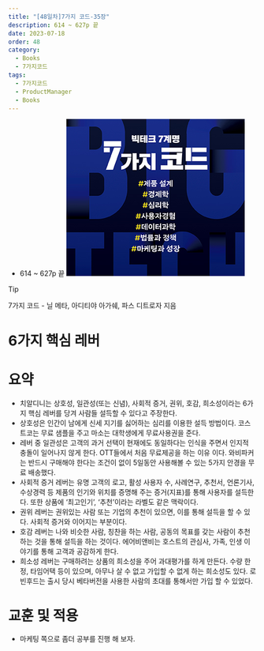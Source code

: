 ```yaml
---
title: "[48일차]7가지 코드-35장"
description: 614 ~ 627p 끝
date: 2023-07-18
order: 48
category:
  - Books
  - 7가지코드
tags:
  - 7가지코드
  - ProductManager
  - Books
---
```


- 614 ~ 627p 끝
![표지](./7code_img/Untitled.png)
>[!tip]
>7가지 코드 - 닐 메타, 아디티야 아가쉐, 파스 디트로자 지음


# 6가지 핵심 레버 

# 요약

- 치알디니는 상호성, 일관성(또는 신념), 사회적 증거, 권위, 호감, 희소성이라는 6가지 핵심 레버를 당겨 사람들 설득할 수 있다고 주장한다.
- 상호성은 인간이 남에게 신세 지기를 싫어하는 심리를 이용한 설득 방법이다. 코스트코는 무료 샘플을 주고 마소는 대학생에게 무료사용권을 준다.
- 레버 중 일관성은 고객의 과거 선택이 현재에도 동일하다는 인식을 주면서 인지적 충돌이 일어나지 않게 한다. OTT들에서 처음 무료제공을 하는 이유 이다.
와비파커는 반드시 구매해야 한다는 조건이 없이 5일동안 사용해볼 수 있는 5가지 안경을 무료 배송했다.
- 사회적 증거 레버는 유명 고객의 로고, 활성 사용자 수, 사례연구, 추천서, 언론기사, 수상경력 등 제품의 인기와 위치를 증명해 주는 증거(지표)를 통해 사용자를 설득한다. 
또한 상품에 ‘최고인기’, ‘추천’이라는 라벨도 같은 맥락이다.
- 권위 레버는 권위있는 사람 또는 기업의 추천이 있으면, 이를 통해 설득을 할 수 있다. 사회적 증거와 이어지는 부분이다.
- 호감 레버는 나와 비슷한 사람, 칭찬을 하는 사람, 공동의 목표를 갖는 사람이 추천 하는 것을 통해 설득을 하는 것이다. 에어비앤비는 호스트의 관심사, 가족, 인생 이야기를 통해 고객과 공감하게 한다.
- 희소성 레버는 구매하려는 상품의 희소성을 주어 과대평가를 하게 만든다. 수량 한정, 타임어택 등이 있으며, 아무나 살 수 없고 가입할 수 없게 하는 희소성도 있다. 로빈후드는 출시 당시 베타버전을 사용한 사람의 초대를 통해서만 가입 할 수 있었다.

# 교훈 및 적용

- 마케팅 쪽으로 좀더 공부를 진행 해 보자.